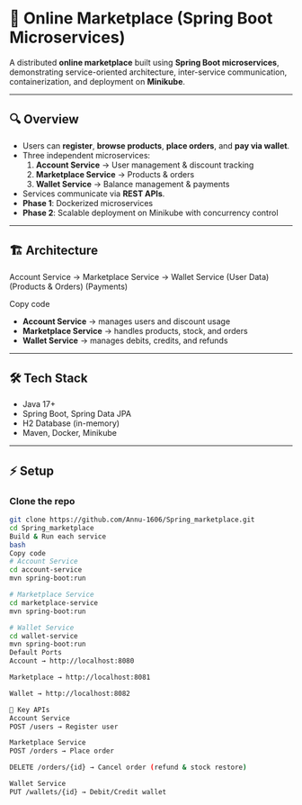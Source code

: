 # 🛒 Online Marketplace (Spring Boot Microservices)

A distributed **online marketplace** built using **Spring Boot microservices**, demonstrating service-oriented architecture, inter-service communication, containerization, and deployment on **Minikube**.  

---

## 🔍 Overview
- Users can **register**, **browse products**, **place orders**, and **pay via wallet**.  
- Three independent microservices:  
  1. **Account Service** → User management & discount tracking  
  2. **Marketplace Service** → Products & orders  
  3. **Wallet Service** → Balance management & payments  
- Services communicate via **REST APIs**.  
- **Phase 1**: Dockerized microservices  
- **Phase 2**: Scalable deployment on Minikube with concurrency control  

---

## 🏗 Architecture
Account Service → Marketplace Service → Wallet Service
(User Data) (Products & Orders) (Payments)

Copy code

- **Account Service** → manages users and discount usage  
- **Marketplace Service** → handles products, stock, and orders  
- **Wallet Service** → manages debits, credits, and refunds  

---

## 🛠 Tech Stack
- Java 17+  
- Spring Boot, Spring Data JPA  
- H2 Database (in-memory)  
- Maven, Docker, Minikube  

---

## ⚡ Setup

### Clone the repo
```bash
git clone https://github.com/Annu-1606/Spring_marketplace.git
cd Spring_marketplace
Build & Run each service
bash
Copy code
# Account Service
cd account-service
mvn spring-boot:run

# Marketplace Service
cd marketplace-service
mvn spring-boot:run

# Wallet Service
cd wallet-service
mvn spring-boot:run
Default Ports
Account → http://localhost:8080

Marketplace → http://localhost:8081

Wallet → http://localhost:8082

📡 Key APIs
Account Service
POST /users → Register user

Marketplace Service
POST /orders → Place order

DELETE /orders/{id} → Cancel order (refund & stock restore)

Wallet Service
PUT /wallets/{id} → Debit/Credit wallet


